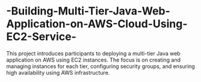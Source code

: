 # -Building-Multi-Tier-Java-Web-Application-on-AWS-Cloud-Using-EC2-Service-
This project introduces participants to deploying a multi-tier Java web application on AWS using EC2  instances. The focus is on creating and managing instances for each tier, configuring security groups, and  ensuring high availability using AWS infrastructure. 
